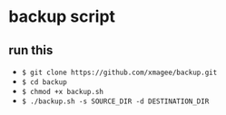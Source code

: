 # backup script

## run this 
 * `$ git clone https://github.com/xmagee/backup.git` 
 * `$ cd backup`
 * `$ chmod +x backup.sh`
 * `$ ./backup.sh -s SOURCE_DIR -d DESTINATION_DIR`
 
